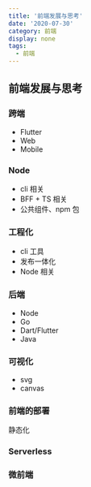 ```yaml
---
title: '前端发展与思考'
date: '2020-07-30'
category: 前端
display: none
tags:
  - 前端
---
```


## 前端发展与思考

### 跨端

- Flutter
- Web
- Mobile

### Node

- cli 相关
- BFF + TS 相关
- 公共组件、npm 包

### 工程化

- cli 工具
- 发布一体化
- Node 相关

### 后端

- Node
- Go
- Dart/Flutter
- Java

### 可视化

- svg
- canvas

### 前端的部署

静态化

### Serverless

### 微前端
